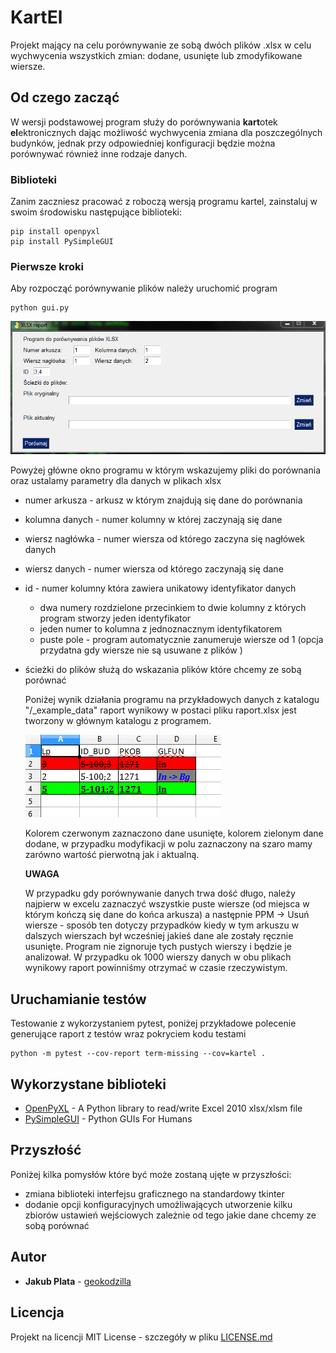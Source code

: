 # KartEl

Projekt mający na celu porównywanie ze sobą dwóch plików .xlsx w celu wychwycenia
wszystkich zmian: dodane, usunięte lub zmodyfikowane wiersze.

## Od czego zacząć

W wersji podstawowej program służy do porównywania **kart**otek **el**ektronicznych
dając możliwość wychwycenia zmiana dla poszczególnych budynków, jednak przy odpowiedniej
konfiguracji będzie można porównywać również inne rodzaje danych.

### Biblioteki

Zanim zaczniesz pracować z roboczą wersją programu kartel, zainstaluj w swoim środowisku następujące biblioteki:

```
pip install openpyxl
pip install PySimpleGUI
```

### Pierwsze kroki

Aby rozpocząć porównywanie plików należy uruchomić program

```
python gui.py
```

![Okno główne](img/main.png)

Powyżej główne okno programu w którym wskazujemy pliki do porównania oraz 
ustalamy parametry dla danych w plikach xlsx

* numer arkusza - arkusz w którym znajdują się dane do porównania

* kolumna danych - numer kolumny w której zaczynają się dane

* wiersz nagłówka - numer wiersza od którego zaczyna się nagłówek danych

* wiersz danych - numer wiersza od którego zaczynają się dane

* id - numer kolumny która zawiera unikatowy identyfikator danych

  * dwa numery rozdzielone przecinkiem to dwie kolumny z których program stworzy jeden identyfikator
  * jeden numer to kolumna z jednoznacznym identyfikatorem
  * puste pole - program automatycznie zanumeruje wiersze od 1 (opcja przydatna gdy wiersze nie są usuwane z plików )

* ścieżki do plików służą do wskazania plików które chcemy ze sobą porównać

  Poniżej wynik działania programu na przykładowych danych z katalogu "/_example_data"
  raport wynikowy w postaci pliku raport.xlsx jest tworzony w głównym katalogu z programem.

  ![Okno główne](img/raport_example.png)

  Kolorem czerwonym zaznaczono dane usunięte, kolorem zielonym dane dodane, w przypadku modyfikacji w polu zaznaczony na szaro mamy zarówno wartość pierwotną jak i aktualną.

  **UWAGA**

  W przypadku gdy porównywanie danych trwa dość długo, należy najpierw w excelu zaznaczyć wszystkie puste wiersze (od miejsca w którym kończą się dane do końca arkusza) a następnie 
  PPM -> Usuń wiersze - sposób ten dotyczy przypadków kiedy w tym arkuszu w dalszych wierszach był wcześniej jakieś dane ale zostały ręcznie usunięte. Program nie zignoruje tych pustych wierszy i będzie je analizował. W przypadku ok 1000 wierszy danych w obu plikach wynikowy raport powinniśmy otrzymać w czasie rzeczywistym.

## Uruchamianie testów

Testowanie z wykorzystaniem pytest, poniżej przykładowe polecenie generujące raport z testów wraz pokryciem kodu testami

```o
python -m pytest --cov-report term-missing --cov=kartel .
```

## Wykorzystane biblioteki

* [OpenPyXL](https://openpyxl.readthedocs.io/en/stable/) - A Python library to read/write Excel 2010 xlsx/xlsm file
* [PySimpleGUI](https://pysimplegui.readthedocs.io/en/latest/) - Python GUIs For Humans



## Przyszłość

Poniżej kilka pomysłów które być może zostaną ujęte w przyszłości:

* zmiana biblioteki interfejsu graficznego na standardowy tkinter 
* dodanie opcji konfiguracyjnych umożliwających utworzenie kilku zbiorów ustawień wejściowych zależnie od tego jakie dane chcemy ze sobą porównać



## Autor

* **Jakub Plata** - [geokodzilla](https://github.com/geokodzilla)

## Licencja

Projekt na licencji MIT License - szczegóły w pliku [LICENSE.md](LICENSE.md) 
